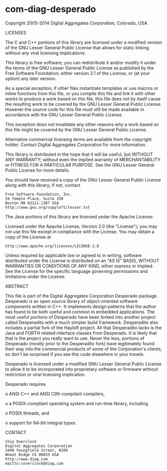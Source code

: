 com-diag-desperado
==================

Copyright 2005-2014 Digital Aggregates Corporation, Colorado, USA.

LICENSES

The C and C++ portions of this library are licensed under a modified
version of the GNU Lesser General Public License that allows for
static linking without any viral licensing implications:

This library is free software; you can redistribute it and/or
modify it under the terms of the GNU Lesser General Public
License as published by the Free Software Foundation; either
version 2.1 of the License, or (at your option) any later version.

As a special exception, if other files instantiate templates or
use macros or inline functions from this file, or you compile
this file and link it with other works to produce a work based on
this file, this file does not by itself cause the resulting work
to be covered by the GNU Lesser General Public License. However
the source code for this file must still be made available in
accordance with the GNU Lesser General Public License.

This exception does not invalidate any other reasons why a work
based on this file might be covered by the GNU Lesser General
Public License.

Alternative commercial licensing terms are available from the copyright
holder. Contact Digital Aggregates Corporation for more information.

This library is distributed in the hope that it will be useful,
but WITHOUT ANY WARRANTY; without even the implied warranty of
MERCHANTABILITY or FITNESS FOR A PARTICULAR PURPOSE. See the
GNU Lesser General Public License for more details.

You should have received a copy of the GNU Lesser General Public
License along with this library; if not, contact

    Free Software Foundation, Inc.
    59 Temple Place, Suite 330
    Boston MA 02111-1307 USA
    http://www.gnu.org/copyleft/lesser.txt

The Java portions of this library are licensed under the Apache
License:

Licensed under the Apache License, Version 2.0 (the "License");
you may not use this file except in compliance with the License.
You may obtain a copy of the License at

    http://www.apache.org/licenses/LICENSE-2.0

Unless required by applicable law or agreed to in writing, software
distributed under the License is distributed on an "AS IS" BASIS,
WITHOUT WARRANTIES OR CONDITIONS OF ANY KIND, either express or implied.
See the License for the specific language governing permissions and
limitations under the License.

ABSTRACT

This file is part of the Digital Aggregates Corporation Desperado package.
Desperado is an open source library of object-oriented software components
written in C++. It implements design patterns that the author has found to be
both useful and common in embedded applications. The most useful portions
of Desperado have been forked into another project called Desperadito with a
much simpler build framework. Desperadito also includes a partial fork of the
Hayloft project. All that Desperadito lacks is the Java and FORTH related
interface classes from Desperado. It is likely that that is the project you
really want to use. Never the less, portions of Desperado (mostly prior to the
Desperadito fork) have legitimately found their way into the commercial products
of some of the Corporation's clients, so don't be surprised if you see this
code elsewhere in your travels.

Desperado is licensed under a modified GNU Lesser General Public License to
allow it to be incorporated into proprietary software or firmware without
restriction or viral licensing implication.

Desperado requires

o   ANSI C++ and ANSI C99-compilant compilers,

o   a POSIX-compliant operating system and run-time library, including

o   POSIX threads, and

o   support for 64-bit integral types.

CONTACT

    Chip Overclock
    Digital Aggregates Corporation
    3440 Youngfield Street, #209
    Wheat Ridge CO 80033 USA
    http://www.diag.com
    mailto:coverclock@diag.com
